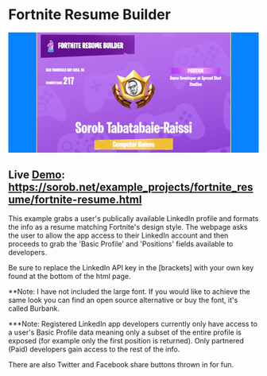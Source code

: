# Fortnite Resume Builder

![Preview](https://github.com/dieharders/examples-fortnite_resume_builder/blob/master/images/preview.jpg)

## Live [Demo](https://sorob.net/example_projects/fortnite_resume/fortnite-resume.html): https://sorob.net/example_projects/fortnite_resume/fortnite-resume.html
This example grabs a user's publically available LinkedIn profile and formats the info as a resume matching Fortnite's design style. The webpage asks the user to allow the app access to their LinkedIn account and then proceeds to grab the 'Basic Profile' and 'Positions' fields available to developers.

Be sure to replace the LinkedIn API key in the [brackets] with your own key found at the bottom of the html page.

**Note: I have not included the large font. If you would like to achieve the same look you can find an open source alternative or buy the font, it's called Burbank.

***Note: Registered LinkedIn app developers currently only have access to a user's Basic Profile data meaning only a subset of the entire profile is exposed (for example only the first position is returned). Only partnered (Paid) developers gain access to the rest of the info.

There are also Twitter and Facebook share buttons thrown in for fun.
